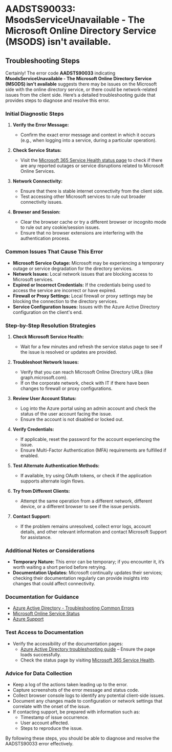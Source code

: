 # AADSTS90033: MsodsServiceUnavailable - The Microsoft Online Directory Service (MSODS) isn't available.


## Troubleshooting Steps
Certainly! The error code **AADSTS90033** indicating **MsodsServiceUnavailable - The Microsoft Online Directory Service (MSODS) isn't available** suggests there may be issues on the Microsoft side with the online directory service, or there could be network-related issues from the client side. Here’s a detailed troubleshooting guide that provides steps to diagnose and resolve this error.

### **Initial Diagnostic Steps**

1. **Verify the Error Message:**
   - Confirm the exact error message and context in which it occurs (e.g., when logging into a service, during a particular operation).

2. **Check Service Status:**
   - Visit the [Microsoft 365 Service Health status page](https://portal.office.com/servicestatus) to check if there are any reported outages or service disruptions related to Microsoft Online Services.

3. **Network Connectivity:**
   - Ensure that there is stable internet connectivity from the client side.
   - Test accessing other Microsoft services to rule out broader connectivity issues.

4. **Browser and Session:**
   - Clear the browser cache or try a different browser or incognito mode to rule out any cookie/session issues.
   - Ensure that no browser extensions are interfering with the authentication process.

### **Common Issues That Cause This Error**

- **Microsoft Service Outage:** Microsoft may be experiencing a temporary outage or service degradation for the directory services.
- **Network Issues:** Local network issues that are blocking access to Microsoft services.
- **Expired or Incorrect Credentials:** If the credentials being used to access the service are incorrect or have expired.
- **Firewall or Proxy Settings:** Local firewall or proxy settings may be blocking the connection to the directory services.
- **Service Configuration Issues:** Issues with the Azure Active Directory configuration on the client's end.

### **Step-by-Step Resolution Strategies**

1. **Check Microsoft Service Health:**
   - Wait for a few minutes and refresh the service status page to see if the issue is resolved or updates are provided.

2. **Troubleshoot Network Issues:**
   - Verify that you can reach Microsoft Online Directory URLs (like graph.microsoft.com).
   - If on the corporate network, check with IT if there have been changes to firewall or proxy configurations.

3. **Review User Account Status:**
   - Log into the Azure portal using an admin account and check the status of the user account facing the issue.
   - Ensure the account is not disabled or locked out.

4. **Verify Credentials:**
   - If applicable, reset the password for the account experiencing the issue.
   - Ensure Multi-Factor Authentication (MFA) requirements are fulfilled if enabled.

5. **Test Alternate Authentication Methods:**
   - If available, try using OAuth tokens, or check if the application supports alternate login flows.

6. **Try from Different Clients:**
   - Attempt the same operation from a different network, different device, or a different browser to see if the issue persists.

7. **Contact Support:**
   - If the problem remains unresolved, collect error logs, account details, and other relevant information and contact Microsoft Support for assistance.

### **Additional Notes or Considerations**

- **Temporary Nature:** This error can be temporary; if you encounter it, it’s worth waiting a short period before retrying.
- **Documentation Updates:** Microsoft continually updates their services; checking their documentation regularly can provide insights into changes that could affect connectivity.

### **Documentation for Guidance**

- [Azure Active Directory - Troubleshooting Common Errors](https://learn.microsoft.com/en-us/azure/active-directory/develop/active-directory-authentication-scenarios)
- [Microsoft Online Service Status](https://portal.office.com/servicestatus)
- [Azure Support](https://azure.microsoft.com/en-us/support/contact/)

### **Test Access to Documentation**

- Verify the accessibility of the documentation pages:
   - [Azure Active Directory troubleshooting guide](https://learn.microsoft.com/en-us/azure/active-directory/develop/active-directory-authentication-scenarios) – Ensure the page loads successfully.
   - Check the status page by visiting [Microsoft 365 Service Health](https://portal.office.com/servicestatus).

### **Advice for Data Collection**

- Keep a log of the actions taken leading up to the error.
- Capture screenshots of the error message and status code.
- Collect browser console logs to identify any potential client-side issues.
- Document any changes made to configuration or network settings that correlate with the onset of the issue.
- If contacting support, be prepared with information such as:
  - Timestamp of issue occurrence.
  - User account affected.
  - Steps to reproduce the issue.
  
By following these steps, you should be able to diagnose and resolve the AADSTS90033 error effectively.